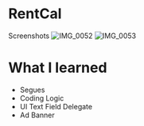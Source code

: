 # RentCal

Screenshots
![IMG_0052](https://user-images.githubusercontent.com/32113721/106833119-9e10fa00-6658-11eb-83d0-305cd51de5b5.PNG)
![IMG_0053](https://user-images.githubusercontent.com/32113721/106833122-9f422700-6658-11eb-9b02-2b9e40848787.PNG)

# What I learned
- Segues
- Coding Logic
- UI Text Field Delegate
- Ad Banner
